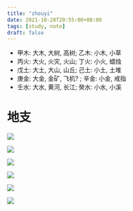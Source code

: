 ```yaml
---
title: "zhouyi"
date: 2021-10-28T20:55:00+08:00
tags: [study, note]
draft: false
---
```


- 甲木: 大木, 大树, 高树; 乙木: 小木, 小草
- 丙火: 大火, 火灾, 火山; 丁火: 小火, 蜡烛
- 戊土: 大土, 大山, 山丘; 己土: 小土, 土堆
- 庚金: 大金, 金矿, 飞机? ; 辛金: 小金, 戒指
- 壬水: 大水, 黄河, 长江; 癸水: 小水, 小溪

# 地支

![](/images/posts/Pasted%20image%2020211029110415.png)

![](/images/posts/Pasted%20image%2020211029110452.png)

![](/images/posts/Pasted%20image%2020211029110530.png)

![](/images/posts/Pasted%20image%2020211029110540.png)

![](/images/posts/Pasted%20image%2020211029110553.png)

![](/images/posts/Pasted%20image%2020211029110600.png)